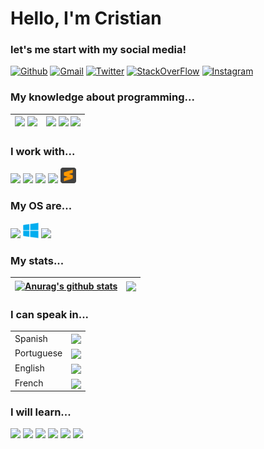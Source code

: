 # Hello, I'm Cristian
### let's me start with my social media!
[![Github](https://img.shields.io/badge/-Github-000?style=flat&logo=Github&logoColor=white)](https://github.com/Cristian0901) [![Gmail](https://img.shields.io/badge/-Gmail-EA4335?style=flat&logo=gmail&logoColor=white)](mailto:crislgf1@gmail.com) [![Twitter](https://img.shields.io/badge/-Twitter-1d9bf0?style=flat&logo=twitter&logoColor=white)](https://twitter.com/Cristian090107)  [![StackOverFlow](https://img.shields.io/badge/-Stack%20OverFlow-F58025?style=flat&logo=Stack%20Overflow&logoColor=white)](https://es.stackoverflow.com/users/172303/cristian-guilarte) [![Instagram](https://img.shields.io/badge/-Instagram-E4405F?style=flat&logo=Instagram&logoColor=white)](https://www.instagram.com/09cristian01/)



### My knowledge about programming...
|<code><img width="10%" src="https://www.vectorlogo.zone/logos/python/python-icon.svg"></code> <code><img width="10%" src="https://upload.vectorlogo.zone/logos/javascript/images/239ec8a4-163e-4792-83b6-3f6d96911757.svg"></code> <!--<code><img width="10%" src="https://www.vectorlogo.zone/logos/w3_css/w3_css-icon.svg"></code> <code><img width="10%" src="https://www.vectorlogo.zone/logos/w3_html5/w3_html5-icon.svg"></code>-->| <code><img width="10%" src="https://www.vectorlogo.zone/logos/git-scm/git-scm-icon.svg"></code> <code><img width="10%" src="https://www.vectorlogo.zone/logos/commonmark/commonmark-official.svg"></code> <code><img width="10%" src="https://www.vectorlogo.zone/logos/gnu_bash/gnu_bash-icon.svg"></code>|
|-----|-----|



### I work with...
<code><img width="5%" src="https://www.vectorlogo.zone/logos/github/github-icon.svg"></code> <code><img width="5%" src="https://www.vectorlogo.zone/logos/gitkraken/gitkraken-icon.svg"></code>  <code><img width="5%" src="https://www.vectorlogo.zone/logos/visualstudio_code/visualstudio_code-icon.svg"></code> <code><img width="5%" src="https://www.vectorlogo.zone/logos/gitpodio/gitpodio-icon.svg"></code> <code><img width="5%" src="https://github.com/edent/SuperTinyIcons/blob/master/images/svg/sublimetext.svg"></code>

### My OS are...
<code><img width="5%" src="https://upload.wikimedia.org/wikipedia/commons/3/3e/Manjaro-logo.svg"></code> <code><img width="5%" src="https://github.com/devicons/devicon/blob/master/icons/windows8/windows8-original.svg"></code> <code><img width="5%" src="https://www.vectorlogo.zone/logos/linux/linux-icon.svg"></code> 

### My stats...
| <a href="https://github.com/anuraghazra/github-readme-stats"><img align="center" src="https://github-readme-stats.vercel.app/api?username=Cristian0901&count_private=true&show_icons=true&theme=vue-dark" alt="Anurag's github stats" /></a> | <a href="https://github.com/anuraghazra/github-readme-stats"><img align="center" src="https://github-readme-stats.vercel.app/api/top-langs/?username=Cristian0901&layout=default&theme=vue-dark&show_icons=true&count_private=true" /></a> |
| ------------- | ------------- |

### I can speak in...
|||
|----|----|
|Spanish|<code><img align="center" width="10%" src="https://github.com/detain/svg-logos/blob/master/svg/venezue.svg"></code>|
|Portuguese|<code><img align="center" width="10%" src="https://github.com/seanherron/Flag-Webicons/blob/master/flags/portugal.svg"></code>|
|English|<code><img align="center" width="10%" src="https://github.com/seanherron/Flag-Webicons/blob/master/flags/united-kingdom.svg"></code>|
|French|<code><img align="center" width="10%" src="https://github.com/seanherron/Flag-Webicons/blob/master/flags/france.svg"></code>|

### I will learn...
<code><img width="5%" src="https://www.vectorlogo.zone/logos/nodejs/nodejs-icon.svg"></code> <code><img width="5%" src="https://www.vectorlogo.zone/logos/golang/golang-icon.svg"></code> <code><img width="5%" src="https://www.vectorlogo.zone/logos/rust-lang/rust-lang-icon.svg"></code> <code><img width="5%" src="https://www.vectorlogo.zone/logos/ruby-lang/ruby-lang-icon.svg"></code> <code><img width="5%" src="https://github.com/get-icon/geticon/blob/master/icons/c-sharp.svg"></code> <code><img width="5%" src="https://github.com/abrahamcalf/programming-languages-logos/blob/master/src/cpp/cpp.svg"></code> 

